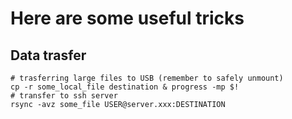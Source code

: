 # Here are some useful tricks

## Data trasfer
```
# trasferring large files to USB (remember to safely unmount)
cp -r some_local_file destination & progress -mp $!
# transfer to ssh server
rsync -avz some_file USER@server.xxx:DESTINATION
```

## 
